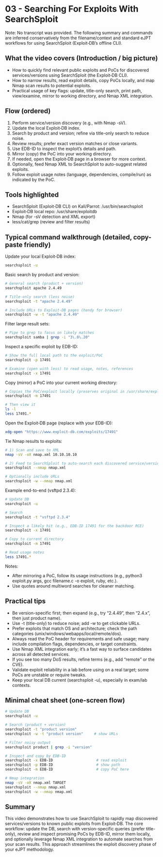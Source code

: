 # 03 - Searching For Exploits With SearchSploit

Note: No transcript was provided. The following summary and commands are inferred conservatively from the filename/context and standard eJPT workflows for using SearchSploit (Exploit‑DB’s offline CLI).

## What the video covers (Introduction / big picture)
- How to quickly find relevant public exploits and PoCs for discovered services/versions using SearchSploit (the Exploit‑DB CLI).
- How to narrow results, read exploit details, copy PoCs locally, and map Nmap scan results to potential exploits.
- Practical usage of key flags: update, title-only search, print path, view/examine, mirror to working directory, and Nmap XML integration.

## Flow (ordered)
1. Perform service/version discovery (e.g., with Nmap -sV).
2. Update the local Exploit‑DB index.
3. Search by product and version; refine via title-only search to reduce noise.
4. Review results; prefer exact version matches or close variants.
5. Use EDB-ID to inspect the exploit’s details and path.
6. Mirror (copy) the PoC into your working directory.
7. If needed, open the Exploit‑DB page in a browser for more context.
8. Optionally, feed Nmap XML to SearchSploit to auto-suggest related exploits.
9. Follow exploit usage notes (language, dependencies, compile/run) as indicated by the PoC.

## Tools highlighted
- SearchSploit (Exploit‑DB CLI) on Kali/Parrot: /usr/bin/searchsploit
- Exploit‑DB local repo: /usr/share/exploitdb
- Nmap (for -sV detection and XML export)
- less/cat/grep (review and filter results)

## Typical command walkthrough (detailed, copy-paste friendly)

Update your local Exploit‑DB index:
```bash
searchsploit -u
```

Basic search by product and version:
```bash
# General search (product + version)
searchsploit apache 2.4.49

# Title-only search (less noise)
searchsploit -t "apache 2.4.49"

# Include URLs to Exploit-DB pages (handy for browser)
searchsploit -w -t "apache 2.4.49"
```

Filter large result sets:
```bash
# Pipe to grep to focus on likely matches
searchsploit samba | grep -i "3\.0\.20"
```

Inspect a specific exploit by EDB-ID:
```bash
# Show the full local path to the exploit/PoC
searchsploit -p 17491

# Examine (open with less) to read usage, notes, references
searchsploit -x 17491
```

Copy (mirror) a PoC into your current working directory:
```bash
# Copies the PoC/exploit locally (preserves original in /usr/share/exploitdb)
searchsploit -m 17491

# Then view it
ls -l
less 17491.*
```

Open the Exploit‑DB page (replace with your EDB-ID):
```bash
xdg-open "https://www.exploit-db.com/exploits/17491"
```

Tie Nmap results to exploits:
```bash
# 1) Scan and save to XML
nmap -sV -oX nmap.xml 10.10.10.10

# 2) Feed to SearchSploit to auto-search each discovered service/version
searchsploit --nmap nmap.xml

# Optionally include URLs
searchsploit -w --nmap nmap.xml
```

Example end-to-end (vsftpd 2.3.4):
```bash
# Update DB
searchsploit -u

# Search
searchsploit -t "vsftpd 2.3.4"

# Inspect a likely hit (e.g., EDB-ID 17491 for the backdoor RCE)
searchsploit -x 17491

# Copy to current directory
searchsploit -m 17491

# Read usage notes
less 17491.*
```

Notes:
- After mirroring a PoC, follow its usage instructions (e.g., python3 exploit.py args, gcc filename.c -o exploit, ruby, etc.).
- Use quotes around multiword searches for cleaner matching.

## Practical tips
- Be version-specific first; then expand (e.g., try “2.4.49”, then “2.4.x”, then just product name).
- Use -t (title-only) to reduce noise; add -w to get clickable URLs.
- Prefer exploits that match OS and architecture; check the path categories (unix/windows/webapps/local/remote/dos).
- Always read the PoC header for requirements and safe usage; many include compilation flags, dependencies, or target constraints.
- Use Nmap XML integration early; it’s a fast way to surface candidates across all detected services.
- If you see too many DoS results, refine terms (e.g., add “remote” or the CVE).
- Validate exploit reliability in a lab before using on a real target; some PoCs are unstable or require tweaks.
- Keep your local DB current (searchsploit -u), especially in exam/lab contexts.

## Minimal cheat sheet (one-screen flow)
```bash
# Update DB
searchsploit -u

# Search (product + version)
searchsploit -t "product version"
searchsploit -w -t "product version"     # show URLs

# Filter noisy output
searchsploit product | grep -i "version"

# Inspect and copy by EDB-ID
searchsploit -x EDB-ID                    # read exploit
searchsploit -p EDB-ID                    # show path
searchsploit -m EDB-ID                    # copy PoC here

# Nmap integration
nmap -sV -oX nmap.xml TARGET
searchsploit --nmap nmap.xml
searchsploit -w --nmap nmap.xml
```

## Summary
This video demonstrates how to use SearchSploit to rapidly map discovered services/versions to known public exploits from Exploit‑DB. The core workflow: update the DB, search with version-specific queries (prefer title-only), review and inspect promising PoCs by EDB-ID, mirror them locally, and optionally leverage Nmap XML integration to automate searches from your scan results. This approach streamlines the exploit discovery phase of your eJPT methodology.
